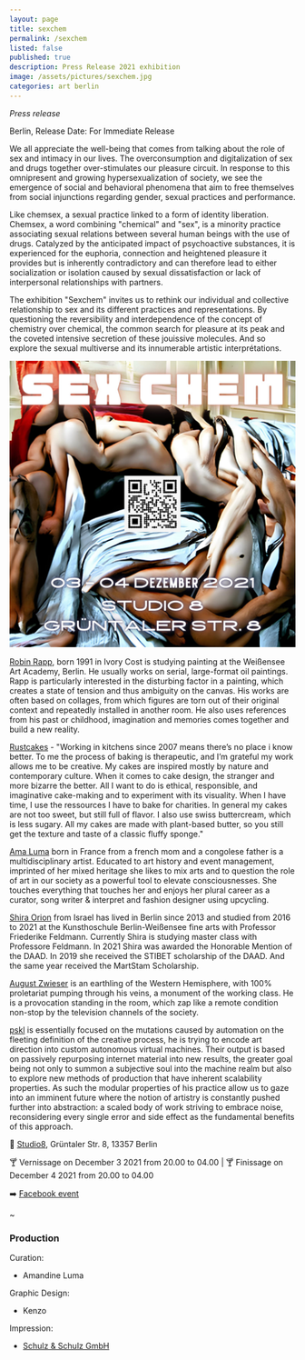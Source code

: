 ```yaml
---
layout: page
title: sexchem
permalink: /sexchem
listed: false
published: true
description: Press Release 2021 exhibition
image: /assets/pictures/sexchem.jpg
categories: art berlin
---
```


_Press release_

Berlin, Release Date: For Immediate Release

We all appreciate the well-being that comes from talking about the role of sex and intimacy in our lives. The overconsumption and digitalization of sex and drugs together over-stimulates our pleasure circuit. In response to this omnipresent and growing hypersexualization of society, we see the emergence of social and behavioral phenomena that aim to free themselves from social injunctions regarding gender, sexual practices and performance.

Like chemsex, a sexual practice linked to a form of identity liberation. Chemsex, a word combining "chemical" and "sex", is a minority practice associating sexual relations between several human beings with the use of drugs. Catalyzed by the anticipated impact of psychoactive substances, it is experienced for the euphoria, connection and heightened pleasure it provides but is inherently contradictory and can therefore lead to either socialization or isolation caused by sexual dissatisfaction or lack of interpersonal relationships with partners.

The exhibition "Sexchem" invites us to rethink our individual and collective relationship to sex and its different practices and representations. By questioning the reversibility and interdependence of the concept of chemistry over chemical, the common search for pleasure at its peak and the coveted intensive secretion of these jouissive molecules. And so explore the sexual multiverse and its innumerable artistic interprétations.

<img class='post-image' src="/assets/pictures/sexchem.jpg">

[Robin Rapp](https://instagram.com/rapp_robin), born 1991 in Ivory Cost is studying painting at the Weißensee Art Academy, Berlin. He usually works on serial, large-format oil paintings. Rapp is particularly interested in the disturbing factor in a painting, which creates a state of tension and thus ambiguity on the canvas. His works are often based on collages, from which figures are torn out of their original context and repeatedly installed in another room. He also uses references from his past or childhood, imagination and memories comes together and build a new reality.

[Rustcakes](https://www.instagram.com/rustcakes/) - "Working in kitchens since 2007 means there’s no place i know better. To me the process of baking is therapeutic, and I’m grateful my work allows me to be creative. My cakes are inspired mostly by nature and contemporary culture. When it comes to cake design, the stranger and more bizarre the better. All I want to do is ethical, responsible, and imaginative cake-making and to experiment with its visuality. When I have time, I use the ressources I have to bake for charities. In general my cakes are not too sweet, but still full of flavor. I also use swiss buttercream, which is less sugary. All my cakes are made with plant-based butter, so you still get the texture and taste of a classic fluffy sponge."

[Ama Luma](https://www.instagram.com/mandinevvp/) born in France from a french mom and a congolese father is a multidisciplinary artist. Educated to art history and event management, imprinted of her mixed heritage she likes to mix arts and to question the role of art in our society as a powerful tool to elevate consciousnesses.
She touches everything that touches her and enjoys her plural career as a curator, song writer & interpret and fashion designer using upcycling.

[Shira Orion](http://www.shiraorion.com/) from Israel has lived in Berlin since 2013 and studied from 2016 to 2021 at the Kunsthoschule Berlin-Weißensee fine arts with Professor Friederike Feldmann. Currently Shira is studying master class with Professore Feldmann. In 2021 Shira was awarded the Honorable Mention of the DAAD. In 2019 she received the STIBET scholarship of the DAAD. And the same year received the MartStam Scholarship.

[August Zwieser](https://www.instagram.com/august_zwieser/) is an earthling of the Western Hemisphere, with 100% proletariat pumping through his veins, a monument of the working class. He is a provocation standing in the room, which zap like a remote condition non-stop by the television channels of the society.

[pskl](https://foundation.app/pskl) is essentially focused on the mutations caused by automation on the fleeting definition of the creative process, he is trying to encode art direction into custom autonomous virtual machines. Their output is based on passively repurposing internet material into new results, the greater goal being not only to summon a subjective soul into the machine realm but also to explore new methods of production that have inherent scalability properties. As such the modular properties of his practice allow us to gaze into an imminent future where the notion of artistry is constantly pushed further into abstraction: a scaled body of work striving to embrace noise, reconsidering every single error and side effect as the fundamental benefits of this approach.


:round_pushpin: [Studio8](https://www.facebook.com/studio8berlin/), Grüntaler Str. 8, 13357 Berlin

:cocktail: Vernissage on December 3 2021 from 20.00 to 04.00 | :cocktail: Finissage on December 4 2021 from 20.00 to 04.00

:arrow_right: [Facebook event](https://www.facebook.com/events/426806269024738)

~

### Production

Curation:
- Amandine Luma

Graphic Design:
- Kenzo

Impression:
- [Schulz & Schulz GmbH](https://schulzundschulz.de/)
